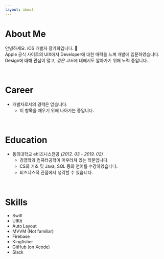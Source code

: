 ```yaml
---
layout: about 
---
```


# About Me
안녕하세요. iOS 개발자 장기화입니다. 🐤<br/>
Apple 공식 사이트의 UIX에서 Developer에 대한 매력을 느껴 개발에 입문하였습니다.<br/>
Design에 대해 관심이 많고, *깊은 코드*에 대해서도 알아가기 위해 노력 중입니다.

<br/>

# Career
- 개발자로서의 경력은 없습니다.
  - 이 항목을 채우기 위해 나아가는 중입니다.

<br/>

# Education
- 동의대학교 e비즈니스전공 *(2012. 03 - 2019. 02)*
  - 경영학과 컴퓨터공학이 어우러져 있는 학문입니다.
  - CS의 기초 및 Java, SQL 등의 언어를 수강하였습니다.
  - 비즈니스적 관점에서 생각할 수 있습니다.

<br/>

# Skills
 - Swift
 - UIKit
 - Auto Layout
 - MVVM (Not familiar) 
 - Firebase
 - Kingfisher
 - GitHub (on Xcode)
 - Slack
